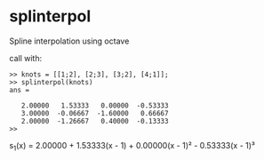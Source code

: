 # splinterpol
Spline interpolation using octave

call with:

```
>> knots = [[1;2], [2;3], [3;2], [4;1]];
>> splinterpol(knots)
ans =

   2.00000   1.53333   0.00000  -0.53333
   3.00000  -0.06667  -1.60000   0.66667
   2.00000  -1.26667   0.40000  -0.13333
>>
```
s<sub>1</sub>(x) = 2.00000 + 1.53333(x - 1) + 0.00000(x - 1)² - 0.53333(x - 1)³
